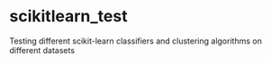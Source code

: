 # scikitlearn_test
Testing different scikit-learn classifiers and clustering algorithms on different datasets
